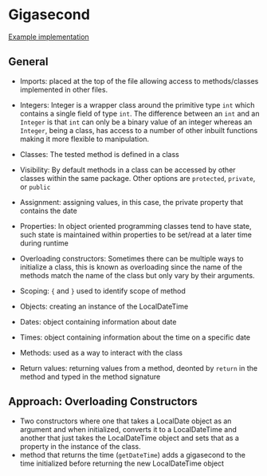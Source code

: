 # Gigasecond

[Example implementation](https://github.com/exercism/java/blob/master/exercises/gigasecond/.meta/src/reference/java/Gigasecond.java)

## General

- Imports: placed at the top of the file allowing access to methods/classes implemented in other files.

- Integers: Integer is a wrapper class around the primitive type `int` which contains a single field of type `int`. The difference between an `int` and an `Integer` is that `int` can only be a binary value of an integer whereas an `Integer`, being a class, has access to a number of other inbuilt functions making it more flexible to manipulation.

- Classes: The tested method is defined in a class

- Visibility: By default methods in a class can be accessed by other classes within the same package. Other options are `protected`, `private`, or `public`

- Assignment: assigning values, in this case, the private property that contains the date

- Properties: In object oriented programming classes tend to have state, such state is maintained within properties to be set/read at a later time during runtime

- Overloading constructors: Sometimes there can be multiple ways to initialize a class, this is known as overloading since the name of the methods match the name of the class but only vary by their arguments.

- Scoping: `{` and `}` used to identify scope of method

- Objects: creating an instance of the LocalDateTime

- Dates: object containing information about date

- Times: object containing information about the time on a specific date

- Methods: used as a way to interact with the class

- Return values: returning values from a method, deonted by `return` in the method and typed in the method signature

## Approach: Overloading Constructors

- Two constructors where one that takes a LocalDate object as an argument and when initialized, converts it to a LocalDateTime and another that just takes the LocalDateTime object and sets that as a property in the instance of the class.
- method that returns the time (`getDateTime`) adds a gigasecond to the time initialized before returning the new LocalDateTime object
